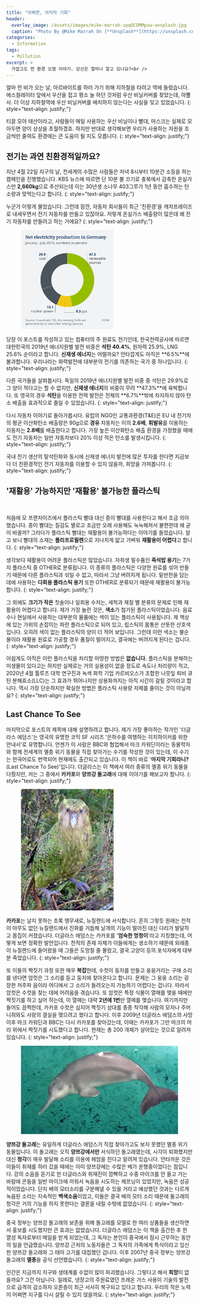 ```yaml
---
title: "어쩌면, 마지막 기회"
header:
  overlay_image: /assets/images/mike-marrah-zpqQCDMMpzw-unsplash.jpg
  caption: "Photo By @Mike Marrah On [**Unsplash**](https://unsplash.com/@mikemarrah)"
categories:
  - Information
tags:
  - Pollution
excerpt: >
  가깝고도 먼 환경 오염 이야기. 당신은 얼마나 알고 있나요?<br />
---
```


얼마 전 비가 오는 날, 아르바이트를 하러 가기 위해 지하철을 타려고 역에 들렀습니다. 에스컬레이터 앞에서 우산을 접고 평소 늘 하던 것처럼 우산 비닐커버를 찾았는데, 아뿔사. 더 이상 지하철역에 우산 비닐커버를 배치하지 않는다는 사실을 잊고 있었습니다.
{: style="text-align: justify;"}

티끌 모아 태산이라고, 사람들이 매일 사용하는 우산 비닐이나 빨대, 마스크는 실제로 모아두면 양이 상상을 초월하겠죠. 하지만 반대로 생각해보면 우리가 사용하는 자원을 조금씩만 줄여도 환경에는 큰 도움이 될 지도 모릅니다.
{: style="text-align: justify;"}

## 전기는 과연 **친환경적**일까요?

지난 4월 22일 지구의 날, 전세계의 수많은 사람들은 저녁 8시부터 10분간 소등을 하는 캠페인을 진행했습니다. KBS 뉴스에 따르면 단 10분 불 끄기로 충북에서 감축한 온실가스만 **2,660kg**으로 추산되는데 이는 30년생 소나무 403그루가 1년 동안 흡수하는 탄소량과 맞먹는다고 합니다.
{: style="text-align: justify;"}

누군가 이렇게 물었습니다. 그런데 잠깐, 자동차 회사들이 최근 '친환경'을 캐치프레이즈로 내세우면서 전기 자동차를 만들고 있잖아요. 저렇게 온실가스 배출량이 많은데 왜 전기 자동차를 만들려고 하는 거에요?
{: style="text-align: justify;"}

<figure style="width: 250px" class="align-right">
  <img src="/assets/images/germany_power_plant.jpg" alt="">
</figure>

당장 이 포스트를 작성하고 있는 컴퓨터의 주 원료도 전기인데, 한국전력공사에 따르면 대한민국의 2019년 에너지원별 발전 비중은 **석탄 40.4%**, 원자력 25.9%, LNG 25.6% 순이라고 합니다. **신재생 에너지**는 어떨까요? 안타깝게도 아직은 **6.5%**에 불과합니다. 우리나라는 화력발전에 대부분의 전기를 의존하는 국가 중 하나입니다.
{: style="text-align: justify;"}

다른 국가들을 살펴봅시다. 독일의 2019년 에너지원별 발전 비중 중 석탄은 29.9%로 그 양이 적다고는 할 수 없지만, **신재생 에너지**의 비중이 무려 **47.3%**에 육박합니다. 또 영국의 경우 **석탄**을 이용한 전력 발전은 전체의 **6.7%**밖에 차지하지 않아 탄소 배출을 효과적으로 줄일 수 있었습니다.
{: style="text-align: justify;"}

다시 자동차 이야기로 돌아가봅시다. 유럽의 NGO인 교통과환경(T&E)은 EU 내 전기차의 평균 이산화탄소 배출량은 90g으로 **경유** 자동차는 이의 **2.6배**, **휘발유**를 이용하는 자동차는 **2.8배**를 배출한다고 합니다. 가장 높은 이산화탄소 배출 환경을 가정했을 때에도 전기 자동차는 일반 자동차보다 20% 이상 적은 탄소를 발생시킵니다.
{: style="text-align: justify;"}

국내 전기 생산의 탈석탄화와 동시에 신재생 에너지 발전에 많은 투자를 한다면 지금보다 더 친환경적인 전기 자동차를 이용할 수 있지 않을까, 희망을 가져봅니다.
{: style="text-align: justify;"}

## '재활용' 가능하지만 '재활용' 불가능한 플라스틱

<figure class="align-center">
  <img src="/assets/images/jasmin-sessler-HfgMyrPrLxI-unsplash.jpg" alt="">
</figure>

처음에 모 프랜차이즈에서 플라스틱 빨대 대신 종이 빨대를 사용한다고 해서 조금 의아했습니다. 종이 빨대는 질감도 별로고 조금만 오래 사용해도 눅눅해져서 불편한데 왜 굳이 바꿀까? 그러다가 플라스틱 빨대는 재활용이 불가능하다는 이야기를 들었습니다. 알고 보니 빨대의 소재는 **폴리프로필렌**으로 지나치게 얇고 가벼워 **재활용이 어렵다**고 합니다.
{: style="text-align: justify;"}

생각보다 재활용이 어려운 플라스틱은 많았습니다. 자취생 필수품인 **즉석밥 용기**는 7가지 플라스틱 중 OTHER로 분류됩니다. 이 종류의 플라스틱은 다양한 원료를 섞어 만들기 때문에 다른 플라스틱과 섞일 수 없고, 따라서 그냥 버려지게 됩니다. 밑반찬을 담는 데에 사용하는 **다회용 플라스틱 용기** 또한 OTHER로 분류되기 때문에 재활용이 불가능합니다.
{: style="text-align: justify;"}

그 외에도 **크기가 작은** 칫솔이나 일회용 수저는, 세척과 재질 별 분류의 문제로 인해 재활용이 어렵다고 합니다. 제가 가장 놀란 것은, **색소**가 첨가된 플라스틱이었습니다. 음료수나 현실에서 사용하는 대부분의 물품에는 색이 있는 플라스틱이 사용됩니다. 제 책상에 있는 가위의 손잡이는 파란 플라스틱으로 되어 있고, 립스틱의 몸통은 산뜻한 산호색입니다. 오히려 색이 없는 플라스틱의 양이 더 적어 보입니다. 그런데 이런 색소는 불순물이라 재활용 원료로 가공할 경우 품질이 떨어지고, 결국에는 버려지게 된다는 겁니다.
{: style="text-align: justify;"}

아쉽게도 아직은 이런 플라스틱을 처리할 마땅한 방법은 **없습니다.** 플라스틱을 분해하는 미생물이 있다고는 하지만 실제로는 거의 실용성이 없을 정도로 속도나 처리량이 적고, 2020년 4월 툴루즈 대학 연구진과 녹색 화학 기업 카르비오스가 조합한 나뭇잎 퇴비 큐틴 분해효소(LLC)는 그 효과가 뛰어나지만 상용화까지는 아직 시간이 걸릴 것이라고 합니다. 역시 가장 단순하지만 확실한 방법은 플라스틱 사용량 자체를 줄이는 것이 아닐까요?
{: style="text-align: justify;"}

## Last Chance To See

마지막으로 포스트의 제목에 대해 설명하려고 합니다. 제가 가장 좋아하는 작가인 '더글라스 애덤스'는 영국의 유명한 코믹 SF 시리즈 '은하수를 여행하는 히치하이커를 위한 안내서'로 유명합니다. 언젠가 이 사람은 BBC와 협업해서 마크 카워딘이라는 동물학자와 함께 전세계의 멸종 위기 동물을 직접 찾아가는 수기를 작성한 것이 있는데, 이 수기는 한국어로도 번역되어 현재에도 출간되고 있습니다. 이 책이 바로 '**마지막 기회라니?** (Last Chance To See)'입니다. 더글라스는 이 책에서 여러 종류의 멸종 위기 동물을 다뤘지만, 저는 그 중에서 **카카포**와 **양쯔강 돌고래**에 대해 이야기를 해보고자 합니다.
{: style="text-align: justify;"}

<figure style="width: 250px" class="align-left">
  <img src="/assets/images/Sirocco_full_length_portrait.jpg" alt="">
</figure>

**카카포**는 날지 못하는 초록 앵무새로, 뉴질랜드에 서식합니다. 흔히 그렇듯 원래는 천적이 아무도 없던 뉴질랜드에서 진화를 거듭해 날개의 기능이 떨어진 대신 다리가 발달하고 몸집이 커졌습니다. 더글라스 애덤스는 카카포를 '**엄숙한 멍청이**'라고 지칭했는데, 어떻게 보면 정확한 발언입니다. 천적의 존재 자체가 이들에게는 생소하기 때문에 외래종이 뉴질랜드에 들어왔을 때 그들은 도망칠 줄 몰랐고, 결국 고양이 등의 포식자에게 대부분 죽었습니다.
{: style="text-align: justify;"}

또 이들의 짝짓기 과정 또한 매우 **복잡**한데, 수컷이 둥지를 만들고 웅웅거리는 구애 소리를 낸다면 암컷은 그 소리를 듣고 둥지에 찾아온다고 합니다. 문제는 그 웅웅 소리는 굉장한 저주파 음이라 어디에서 그 소리가 들려오는지 가늠하기 어렵다는 겁니다. 따라서 암컷은 수컷을 찾는 데에 어려움을 겪습니다. 또 암컷은 특정 식물이 열매를 맺을 때에만 짝짓기를 하고 싶어 하는데, 이 열매는 대략 **2년에 1번**만 열매를 맺습니다. 여기까지만 들어도 끔찍한데, 카카포 수컷은 심지어 짝짓기 상대를 종종 착각해 사람의 모자나 주머니쥐와도 사랑의 결실을 맺으려고 했다고 합니다. 이후 2009년 더글라스 애덤스의 사망 이후 마크 카워딘과 BBC는 다시 카카포를 찾아갔는데, 이때는 카카포가 그만 마크의 머리 위에서 짝짓기를 시도했다고 합니다. 현재는 총 200 개체가 살아있는 것으로 알려져 있습니다.
{: style="text-align: justify;"}

<figure class="align-center">
  <img src="/assets/images/Qiqi,_a_Chinese_River_Dolphin_(Baiji)_13.jpg" alt="">
</figure>

**양쯔강 돌고래**는 유일하게 더글라스 애덤스가 직접 찾아가고도 보지 못했던 멸종 위기 동물입니다. 이 돌고래는 오직 **양쯔강에서만** 서식하던 돌고래였는데, 시각이 퇴화했지만 대신 **청각**이 매우 발달해 소리를 이용에 헤엄을 친다고 알려져 있습니다. 안타까운 것은 이들이 취재를 하러 갔을 때에는 이미 양쯔강에는 수많은 배가 운행중이었다는 점입니다. 강의 소음을 듣기로 한 더글라스와 취재진이 깜빡하고 수중 마이크를 안 들고 가는 바람에 콘돔을 일반 마이크에 끼워서 녹음을 시도하는 헤프닝이 있었지만, 녹음은 성공적이었습니다. 단지 배의 모터소리를 구분해낼 수 있을 거라고 예상했던 것과는 다르게 녹음된 소리는 지속적인 **백색소음**이었고, 이들은 결국 배의 모터 소리 때문에 돌고래의 청각은 거의 기능을 하지 못한다는 결론을 내릴 수밖에 없었습니다.
{: style="text-align: justify;"}

중국 정부는 양쯔강 돌고래의 보존을 위해 돌고래를 모델로 한 여러 상품들을 생산하면서 홍보를 시도했지만 큰 효과는 없었습니다. 더글라스 애덤스는 이 책을 출간한 후 한 열성 독자로부터 메일을 받게 되었는데, 그 독자는 본인이 중국에서 잠시 근무하는 동안의 일을 언급했습니다. 양쯔강 근처의 노동자들은 그 독자의 가족에게 특식이라고 임신한 양쯔강 돌고래와 그 태아 고기를 대접했던 겁니다. 이후 2007년 중국 정부는 양쯔강 돌고래의 **멸종**을 공식 선언했습니다.
{: style="text-align: justify;"}

인간은 지금까지 지구와 생태계를 수없이 많이 파괴했습니다. 그렇다고 해서 **희망**이 없을까요? 그건 아닙니다. 일례로, 냉장고의 주원료였던 프레온 가스 사용이 기술의 발전으로 급격히 감소하자 오존층이 최근 서서히 복구되고 있다고 합니다. 우리의 작은 노력이 어쩌면 지구를 다시 살릴 수 있지 않을까요.
{: style="text-align: justify;"}

